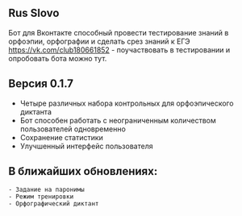 Rus Slovo
----

Бот для Вконтакте способный провести тестирование знаний в орфоэпии, орфографии и сделать срез знаний к ЕГЭ
https://vk.com/club180661852 - поучаствовать в тестировании и опробовать бота можно тут.

Версия 0.1.7
---

 - Четыре различных набора контрольных для орфоэпического диктанта
 - Бот способен работать с неограниченным количеством пользователей одновременно
 - Сохранение статистики
 - Улучшенный интерфейс пользователя

В ближайших обновлениях:
---
    - Задание на паронимы
    - Режим тренировки
    - Орфографический диктант